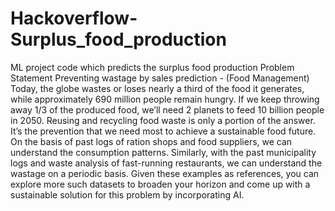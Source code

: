 # Hackoverflow-Surplus_food_production
ML project code which predicts the surplus food production
Problem Statement
Preventing wastage by sales prediction - (Food Management)
Today, the globe wastes or loses nearly a third of the food it generates, while approximately 690 million people remain hungry. If we keep throwing away 1/3 of the produced food, we’ll need 2 planets to feed 10 billion people in 2050. Reusing and recycling food waste is only a portion of the answer. It’s the prevention that we need most to achieve a sustainable food future. On the basis of past logs of ration shops and food suppliers, we can understand the consumption patterns. Similarly, with the past municipality logs and waste analysis of fast-running restaurants, we can understand the wastage on a periodic basis. Given these examples as references, you can explore more such datasets to broaden your horizon and come up with a sustainable solution for this problem by incorporating AI.
